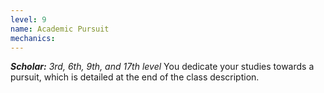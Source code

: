 ```yaml
---
level: 9
name: Academic Pursuit
mechanics:
---
```

_**Scholar:** 3rd, 6th, 9th, and 17th level_
You dedicate your studies towards a pursuit, which is detailed at the end of the class description. 